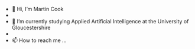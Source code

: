 - 👋 Hi, I’m Martin Cook
- 
- 🌱 I’m currently studying Applied Artificial Intelligence at the University of Gloucestershire
-
- 📫 How to reach me ...

<!---
MCookAAI/MCookAAI is a ✨ special ✨ repository because its `README.md` (this file) appears on your GitHub profile.
You can click the Preview link to take a look at your changes.
--->
